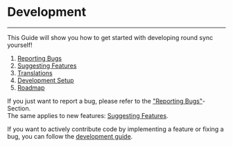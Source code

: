 # Development
---

This Guide will show you how to get started with developing round sync yourself!

1. [Reporting Bugs](./dev/bugs.md)
2. [Suggesting Features](./dev/features.md)
3. [Translations](./dev/translate.md)
4. [Development Setup](./dev/devenv.md)
5. [Roadmap](./dev/saf.md)


If you just want to report a bug, please refer to the ["Reporting Bugs"](./dev/bugs.md)-Section.<br>
The same applies to new features: [Suggesting Features](./dev/features.md).

If you want to actively contribute code by implementing a feature or fixing a bug, you can follow the [development guide](./dev/devenv.md).